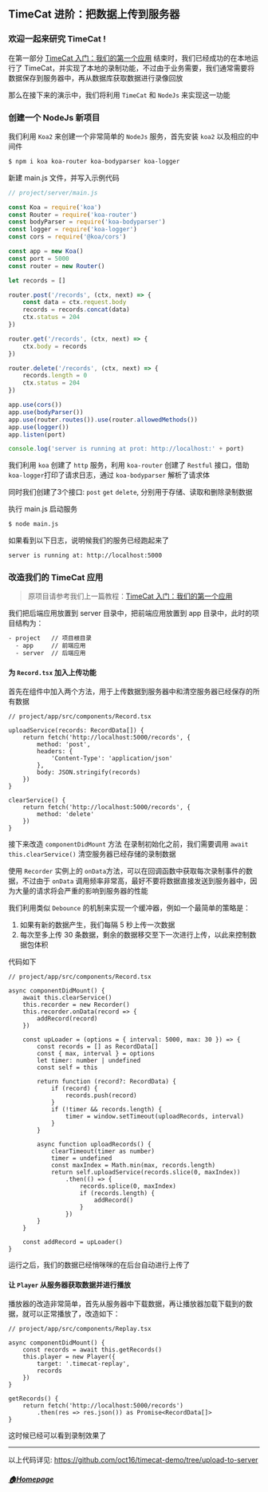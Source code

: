 ## TimeCat 进阶：把数据上传到服务器

### 欢迎一起来研究 TimeCat !

在第一部分 [TimeCat 入门：我们的第一个应用](./record-and-replay.md) 结束时，我们已经成功的在本地运行了 TimeCat，并实现了本地的录制功能，不过由于业务需要，我们通常需要将数据保存到服务器中，再从数据库获取数据进行录像回放

那么在接下来的演示中，我们将利用 ``TimeCat`` 和 ``NodeJs`` 来实现这一功能

### 创建一个 NodeJs 新项目

我们利用 ``Koa2`` 来创建一个非常简单的 ``NodeJs`` 服务，首先安装 ``koa2`` 以及相应的中间件

```bash
$ npm i koa koa-router koa-bodyparser koa-logger
```

新建 main.js 文件，并写入示例代码

```js
// project/server/main.js

const Koa = require('koa')
const Router = require('koa-router')
const bodyParser = require('koa-bodyparser')
const logger = require('koa-logger')
const cors = require('@koa/cors')

const app = new Koa()
const port = 5000
const router = new Router()

let records = []

router.post('/records', (ctx, next) => {
    const data = ctx.request.body
    records = records.concat(data)
    ctx.status = 204
})

router.get('/records', (ctx, next) => {
    ctx.body = records
})

router.delete('/records', (ctx, next) => {
    records.length = 0
    ctx.status = 204
})

app.use(cors())
app.use(bodyParser())
app.use(router.routes()).use(router.allowedMethods())
app.use(logger())
app.listen(port)

console.log('server is running at prot: http://localhost:' + port)
```


我们利用 ``koa`` 创建了 ``http`` 服务，利用 ``koa-router`` 创建了 ``Restful`` 接口，借助``koa-logger``打印了请求日志，通过 ``koa-bodyparser`` 解析了请求体

同时我们创建了3个接口: ``post`` ``get`` ``delete``, 分别用于存储、读取和删除录制数据

执行 main.js 启动服务

```bash
$ node main.js
```

如果看到以下日志，说明候我们的服务已经跑起来了

```bash
server is running at: http://localhost:5000
```

### 改造我们的 TimeCat 应用

> 原项目请参考我们上一篇教程：[TimeCat 入门：我们的第一个应用](./record-and-replay.md)

我们把后端应用放置到 server 目录中，把前端应用放置到 app 目录中，此时的项目结构为：

```bash
- project   // 项目根目录
  - app     // 前端应用
  - server  // 后端应用
```
#### 为 ``Record.tsx`` 加入上传功能

首先在组件中加入两个方法，用于上传数据到服务器中和清空服务器已经保存的所有数据
```tsx
// project/app/src/components/Record.tsx

uploadService(records: RecordData[]) {
    return fetch('http://localhost:5000/records', {
        method: 'post',
        headers: {
            'Content-Type': 'application/json'
        },
        body: JSON.stringify(records)
    })
}

clearService() {
    return fetch('http://localhost:5000/records', {
        method: 'delete'
    })
}
```

接下来改造 ``componentDidMount`` 方法
在录制初始化之前，我们需要调用 ``await this.clearService()`` 清空服务器已经存储的录制数据

使用 ``Recorder`` 实例上的 ``onData``方法，可以在回调函数中获取每次录制事件的数据，不过由于 ``onData`` 调用频率非常高，最好不要将数据直接发送到服务器中，因为大量的请求将会严重的影响到服务器的性能

我们利用类似 ``Debounce`` 的机制来实现一个缓冲器，例如一个最简单的策略是：

1. 如果有新的数据产生，我们每隔 5 秒上传一次数据
2. 每次至多上传 30 条数据，剩余的数据移交至下一次进行上传，以此来控制数据包体积

代码如下

```tsx
// project/app/src/components/Record.tsx

async componentDidMount() {
    await this.clearService()
    this.recorder = new Recorder()
    this.recorder.onData(record => {
        addRecord(record)
    })

    const upLoader = (options = { interval: 5000, max: 30 }) => {
        const records = [] as RecordData[]
        const { max, interval } = options
        let timer: number | undefined
        const self = this

        return function (record?: RecordData) {
            if (record) {
                records.push(record)
            }
            if (!timer && records.length) {
                timer = window.setTimeout(uploadRecords, interval)
            }
        }

        async function uploadRecords() {
            clearTimeout(timer as number)
            timer = undefined
            const maxIndex = Math.min(max, records.length)
            return self.uploadService(records.slice(0, maxIndex))
                .then(() => {
                    records.splice(0, maxIndex)
                    if (records.length) {
                        addRecord()
                    }
                })
        }
    }

    const addRecord = upLoader()
}

```

运行之后，我们的数据已经悄咪咪的在后台自动进行上传了

#### 让 ``Player`` 从服务器获取数据并进行播放

播放器的改造非常简单，首先从服务器中下载数据，再让播放器加载下载到的数据，就可以正常播放了，改造如下：

```tsx
// project/app/src/components/Replay.tsx

async componentDidMount() {
    const records = await this.getRecords()
    this.player = new Player({
        target: '.timecat-replay',
        records
    })
}

getRecords() {
    return fetch('http://localhost:5000/records')
        .then(res => res.json()) as Promise<RecordData[]>
}

```

这时候已经可以看到录制效果了

---

以上代码详见: https://github.com/oct16/timecat-demo/tree/upload-to-server

##### [🏠Homepage](../README.md) 


